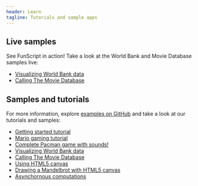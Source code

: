 ```yaml
---
header: Learn
tagline: Tutorials and sample apps
---
```

<div class="row">

## Live samples
See FunScript in action! Take a look at the World Bank and Movie Database samples live: 

 - [Visualizing World Bank data](live/worldbank.html)
 - [Calling The Movie Database](live/moviedatabase.html)

## Samples and tutorials
For more information, explore [examples on GitHub](https://github.com/ZachBray/FunScript/tree/master/Examples)
and take a look at our tutorials and samples:

 - [Getting started tutorial](samples/tutorial/index.html)
 - [Mario gaming tutorial](samples/mario/index.html)
 - [Complete Pacman game with sounds!](samples/pacman/index.html)
 - [Visualizing World Bank data](samples/worldbank/index.html)
 - [Calling The Movie Database](samples/moviedatabase/index.html)
 - [Using HTML5 canvas](samples/canvas/index.html)
 - [Drawing a Mandelbrot with HTML5 canvas](samples/mandelbrot/index.html)
 - [Asynchornous computations](samples/simpleasync/index.html)

</div>